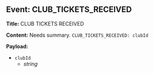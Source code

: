 ## Event: CLUB_TICKETS_RECEIVED

**Title:** CLUB TICKETS RECEIVED

**Content:**
Needs summary.
`CLUB_TICKETS_RECEIVED: clubId`

**Payload:**
- `clubId`
  - *string*